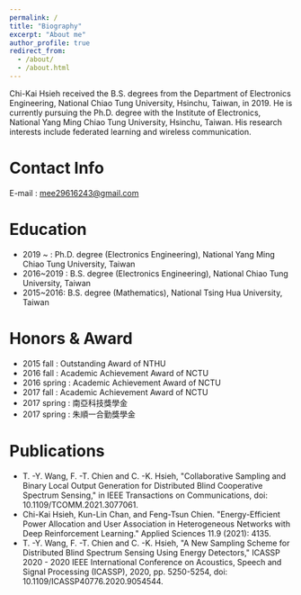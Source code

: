 ```yaml
---
permalink: /
title: "Biography"
excerpt: "About me"
author_profile: true
redirect_from: 
  - /about/
  - /about.html
---
```

Chi-Kai Hsieh received the B.S. degrees from the Department of Electronics Engineering, National Chiao Tung University, Hsinchu, Taiwan, in 2019. He is currently pursuing the Ph.D. degree with the Institute of Electronics, National Yang Ming Chiao Tung University, Hsinchu, Taiwan. His research interests include federated learning and wireless communication.

Contact Info
======
E-mail : mee29616243@gmail.com

Education
======
* 2019 ~ : Ph.D. degree (Electronics Engineering), National Yang Ming Chiao Tung University, Taiwan
* 2016~2019 : B.S. degree (Electronics Engineering), National Chiao Tung University, Taiwan
* 2015~2016: B.S. degree (Mathematics), National Tsing Hua University, Taiwan 

Honors & Award
======
* 2015 fall : Outstanding Award of NTHU
* 2016 fall : Academic Achievement Award of NCTU
* 2016 spring : Academic Achievement Award of NCTU
* 2017 fall : Academic Achievement Award of NCTU
* 2017 spring : 南亞科技獎學金
* 2017 spring : 朱順一合勤獎學金

Publications
======
* T. -Y. Wang, F. -T. Chien and C. -K. Hsieh, "Collaborative Sampling and Binary Local Output Generation for Distributed Blind Cooperative Spectrum Sensing," in IEEE Transactions on Communications, doi: 10.1109/TCOMM.2021.3077061.
* Chi-Kai Hsieh, Kun-Lin Chan, and Feng-Tsun Chien. "Energy-Efficient Power Allocation and User Association in Heterogeneous Networks with Deep Reinforcement Learning." Applied Sciences 11.9 (2021): 4135.
* T. -Y. Wang, F. -T. Chien and C. -K. Hsieh, "A New Sampling Scheme for Distributed Blind Spectrum Sensing Using Energy Detectors," ICASSP 2020 - 2020 IEEE International Conference on Acoustics, Speech and Signal Processing (ICASSP), 2020, pp. 5250-5254, doi: 10.1109/ICASSP40776.2020.9054544.

